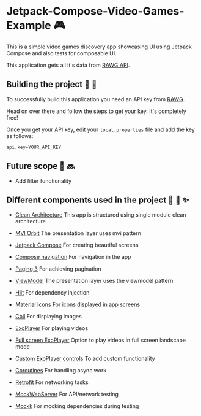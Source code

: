 # Jetpack-Compose-Video-Games-Example :video_game:

This is a simple video games discovery app showcasing UI using Jetpack Compose and also tests for composable UI.

This application gets all it's data from [RAWG API][rawg].

## Building the project :hammer: :wrench:

To successfully build this application you need an API key from [RAWG][rawg].

Head on over there and follow the steps to get your key. It's completely free!

Once you get your API key, edit your `local.properties` file and add the key as follows:

`api.key=YOUR_API_KEY`

## Future scope :crystal_ball: :soon:

 - Add filter functionality

## Different components used in the project :musical_score: :book: :sparkles:

 - [Clean Architecture][architecture] This app is structured using single module clean architecture
 
 - [MVI Orbit][orbit] The presentation layer uses mvi pattern
 
 - [Jetpack Compose][compose] For creating beautiful screens
 
 - [Compose navigation][navigation] For navigation in the app

 - [Paging 3][paging] For achieving pagination
 
 - [ViewModel][viewmodel] The presentation layer uses the viewmodel pattern
 
 - [Hilt][hilt] For dependency injection
 
 - [Material Icons][icons] For icons displayed in app screens
 
 - [Coil][coil] For displaying images
 
 - [ExoPlayer][player] For playing videos

 - [Full screen ExoPlayer][playerView] Option to play videos in full screen landscape mode

 - [Custom ExoPlayer controls][customControls] To add custom functionality

 - [Coroutines][coroutines] For handling async work
 
 - [Retrofit][retrofit] For networking tasks
 
 - [MockWebServer][mockserver] For API/network testing
 
 - [Mockk] For mocking dependencies during testing
 

[rawg]: https://rawg.io/apidocs
[architecture]: https://blog.cleancoder.com/uncle-bob/2012/08/13/the-clean-architecture.html
[orbit]: https://github.com/orbit-mvi/orbit-mvi
[compose]: https://developer.android.com/jetpack/compose?gclid=CjwKCAjwyIKJBhBPEiwAu7zll9bjLDRqSH7XtNL-G0txRAeT_QLCcws-_VYPI9Ea-cxFzEC69YbslxoC6BEQAvD_BwE&gclsrc=aw.ds
[navigation]: https://developer.android.com/jetpack/compose/navigation
[paging]: https://developer.android.com/jetpack/compose/lists#large-datasets
[viewmodel]: https://developer.android.com/topic/libraries/architecture/viewmodel
[hilt]: https://developer.android.com/training/dependency-injection/hilt-android
[icons]: https://fonts.google.com/icons?selected=Material+Icons
[coil]: https://coil-kt.github.io/coil/compose/
[player]: https://developer.android.com/guide/topics/media/exoplayer
[coroutines]: https://developer.android.com/kotlin/coroutines
[retrofit]: https://square.github.io/retrofit/
[mockserver]: https://github.com/square/okhttp/tree/master/mockwebserver
[mockk]: https://mockk.io/ANDROID.html
[playerView]: https://github.com/rubenquadros/Jetpack-Compose-Video-Games-Example/blob/full_screen_exo_player/app/src/main/java/com/ruben/epicworld/presentation/videos/PlayerView.kt
[customControls]: https://github.com/rubenquadros/Jetpack-Compose-Video-Games-Example/blob/full_screen_exo_player/app/src/main/java/com/ruben/epicworld/presentation/videos/PlayerControls.kt
